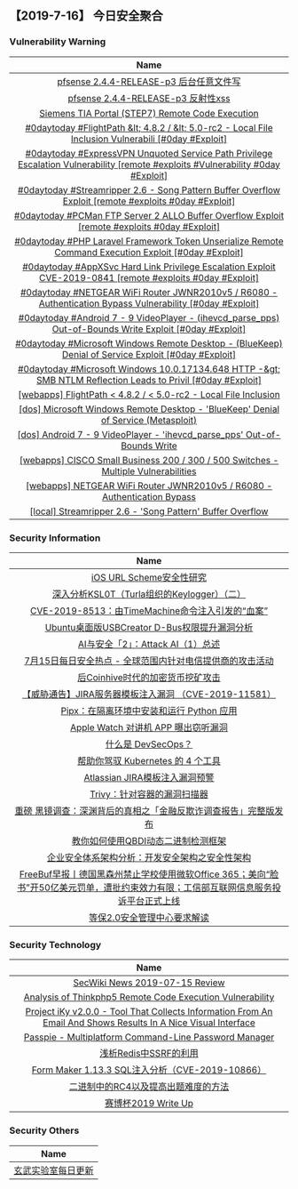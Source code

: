
 ##   【2019-7-16】 今日安全聚合


###  						       							Vulnerability Warning

|                             Name                             |
| :----------------------------------------------------------: |
|[pfsense 2.4.4-RELEASE-p3 后台任意文件写](https://www.seebug.org/vuldb/ssvid-98024)|
|[pfsense 2.4.4-RELEASE-p3 反射性xss](https://www.seebug.org/vuldb/ssvid-98023)|
|[Siemens TIA Portal (STEP7) Remote Code Execution](https://www.seebug.org/vuldb/ssvid-98022)|
|[#0daytoday #FlightPath &amp;lt; 4.8.2 / &amp;lt; 5.0-rc2 - Local File Inclusion Vulnerabili [#0day #Exploit]](http://0day.today/exploits/32986)|
|[#0daytoday #ExpressVPN Unquoted Service Path Privilege Escalation Vulnerability [remote #exploits #Vulnerability #0day #Exploit]](http://0day.today/exploits/32984)|
|[#0daytoday #Streamripper 2.6 - Song Pattern Buffer Overflow Exploit  [remote #exploits  #0day #Exploit]](http://0day.today/exploits/32983)|
|[#0daytoday #PCMan FTP Server 2 ALLO Buffer Overflow Exploit  [remote #exploits  #0day #Exploit]](http://0day.today/exploits/32982)|
|[#0daytoday #PHP Laravel Framework Token Unserialize Remote Command Execution Exploit [#0day #Exploit]](http://0day.today/exploits/32981)|
|[#0daytoday #AppXSvc Hard Link Privilege Escalation Exploit CVE-2019-0841 [remote #exploits  #0day #Exploit]](http://0day.today/exploits/32980)|
|[#0daytoday #NETGEAR WiFi Router JWNR2010v5 / R6080 - Authentication Bypass Vulnerability [#0day #Exploit]](http://0day.today/exploits/32985)|
|[#0daytoday #Android 7 - 9 VideoPlayer - (ihevcd_parse_pps) Out-of-Bounds Write Exploit [#0day #Exploit]](http://0day.today/exploits/32979)|
|[#0daytoday #Microsoft Windows Remote Desktop - (BlueKeep) Denial of Service Exploit [#0day #Exploit]](http://0day.today/exploits/32978)|
|[#0daytoday #Microsoft Windows 10.0.17134.648 HTTP -&amp;gt; SMB NTLM Reflection Leads to Privil [#0day #Exploit]](http://0day.today/exploits/32977)|
|[[webapps] FlightPath < 4.8.2 / < 5.0-rc2 - Local File Inclusion](https://www.exploit-db.com/exploits/47121)|
|[[dos] Microsoft Windows Remote Desktop - 'BlueKeep' Denial of Service (Metasploit)](https://www.exploit-db.com/exploits/47120)|
|[[dos] Android 7 - 9 VideoPlayer - 'ihevcd_parse_pps' Out-of-Bounds Write](https://www.exploit-db.com/exploits/47119)|
|[[webapps] CISCO Small Business 200 / 300 / 500 Switches - Multiple Vulnerabilities](https://www.exploit-db.com/exploits/47118)|
|[[webapps] NETGEAR WiFi Router JWNR2010v5 / R6080 - Authentication Bypass](https://www.exploit-db.com/exploits/47117)|
|[[local] Streamripper 2.6 - 'Song Pattern' Buffer Overflow](https://www.exploit-db.com/exploits/47116)|

### 						        							Security Information
|                             Name                                    |
| :----------------------------------------------------------: |
|[iOS URL Scheme安全性研究](https://www.anquanke.com/post/id/181943)|
|[深入分析KSL0T（Turla组织的Keylogger）（二）](https://www.anquanke.com/post/id/181944)|
|[CVE-2019-8513：由TimeMachine命令注入引发的“血案”](https://www.anquanke.com/post/id/181942)|
|[Ubuntu桌面版USBCreator D-Bus权限提升漏洞分析](https://www.anquanke.com/post/id/181937)|
|[AI与安全「2」：Attack AI（1）总述](https://www.anquanke.com/post/id/181878)|
|[7月15日每日安全热点 - 全球范围内针对电信提供商的攻击活动](https://www.anquanke.com/post/id/181952)|
|[后Coinhive时代的加密货币挖矿攻击](https://www.secpulse.com/archives/109390.html)|
|[【威胁通告】JIRA服务器模板注入漏洞 （CVE-2019-11581）](http://blog.nsfocus.net/cve-2019-11581/)|
|[Pipx：在隔离环境中安装和运行 Python 应用](https://linux.cn/article-11104-1.html?utm_source=rss&utm_medium=rss)|
|[Apple Watch 对讲机 APP 曝出窃听漏洞](https://linux.cn/article-11103-1.html?utm_source=rss&utm_medium=rss)|
|[什么是 DevSecOps？](https://linux.cn/article-11102-1.html?utm_source=rss&utm_medium=rss)|
|[帮助你驾驭 Kubernetes 的 4 个工具](https://linux.cn/article-11101-1.html?utm_source=rss&utm_medium=rss)|
|[Atlassian JIRA模板注入漏洞预警](https://www.freebuf.com/vuls/208365.html)|
|[Trivy：针对容器的漏洞扫描器](https://www.freebuf.com/sectool/207757.html)|
|[重磅  黑镜调查：深渊背后的真相之「金融反欺诈调查报告」完整版发布](https://www.freebuf.com/articles/paper/206718.html)|
|[教你如何使用QBDI动态二进制检测框架](https://www.freebuf.com/sectool/207898.html)|
|[企业安全体系架构分析：开发安全架构之安全性架构](https://www.freebuf.com/articles/es/206860.html)|
|[FreeBuf早报丨德国黑森州禁止学校使用微软Office 365；美向“脸书”开50亿美元罚单，遭批约束效力有限；工信部互联网信息服务投诉平台正式上线](https://www.freebuf.com/news/208260.html)|
|[等保2.0安全管理中心要求解读](https://www.freebuf.com/articles/security-management/207861.html)|

### 						        							Security  Technology
|                             Name                                    |
| :----------------------------------------------------------: |
|[SecWiki News 2019-07-15 Review](http://www.sec-wiki.com/?2019-07-15)|
|[Analysis of Thinkphp5 Remote Code Execution Vulnerability](https://paper.seebug.org/979/)|
|[Project iKy v2.0.0 - Tool That Collects Information From An Email And Shows Results In A Nice Visual Interface](http://www.kitploit.com/2019/07/project-iky-v200-tool-that-collects.html)|
|[Passpie - Multiplatform Command-Line Password Manager](http://www.kitploit.com/2019/07/passpie-multiplatform-command-line.html)|
|[浅析Redis中SSRF的利用](http://xz.aliyun.com/t/5665)|
|[Form Maker 1.13.3 SQL注入分析（CVE-2019-10866）](http://xz.aliyun.com/t/5637)|
|[二进制中的RC4以及提高出题难度的方法](http://xz.aliyun.com/t/5644)|
|[赛博杯2019 Write Up](http://xz.aliyun.com/t/5648)|

### 						        							Security  Others
|                             Name                                    |
| :----------------------------------------------------------: |
|[玄武实验室每日更新](https://weibo.com/p/1006065582522936/wenzhang?from=page_100606_profile&wvr=6&mod=wenzhangmore)|

